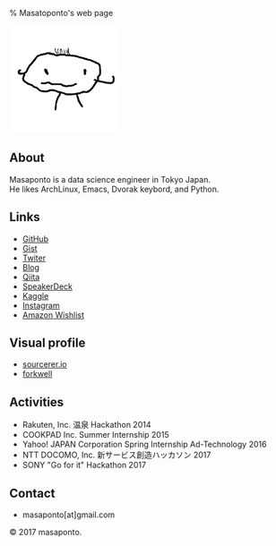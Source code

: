 % Masatoponto's web page

<div id="profile">
<img src="./img/ponto.png" alt="It's me!" title="ponto" width="192" height="192"/>
</div>

## About
Masaponto is a data science engineer in Tokyo Japan.  
He likes ArchLinux, Emacs, Dvorak keybord, and Python.

## Links
- [GitHub](https://github.com/masaponto)
- [Gist](https://gist.github.com/masaponto)
- [Twiter](https://twitter.com/masaponto)
- [Blog](http://masaponto.hatenablog.com)
- [Qiita](https://qiita.com/masaponto)
- [SpeakerDeck](https://speakerdeck.com/masaponto)
- [Kaggle](https://www.kaggle.com/masaponto)
- [Instagram](https://www.instagram.com/masaponto)
- [Amazon Wishlist](https://www.amazon.co.jp/registry/wishlist/MPK7GWWUR4RT)

## Visual profile
- [sourcerer.io](https://sourcerer.io/masaponto)
- [forkwell](https://portfolio.forkwell.com/@masaponto)

## Activities
- Rakuten, Inc. 温泉 Hackathon 2014
- COOKPAD Inc. Summer Internship 2015 
- Yahoo! JAPAN Corporation Spring Internship Ad-Technology 2016 
- NTT DOCOMO, Inc. 新サービス創造ハッカソン 2017
- SONY "Go for it" Hackathon 2017

## Contact
- masaponto[at]gmail.com

<footer>
&copy; 2017 masaponto.
</footer>
